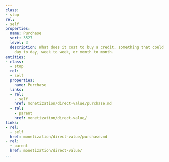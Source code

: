 ```yaml
---
class:
- stop
rel:
- self
properties:
  name: Purchase
  sort: 3527
  level: 3
  description: What does it cost to buy a credit, something that could fluctuate from
    day to day, week to week, or month to month.
entities:
- class:
  - stop
  rel:
  - self
  properties:
    name: Purchase
  links:
  - rel:
    - self
    href: monetization/direct-value/purchase.md
  - rel:
    - parent
    href: monetization/direct-value/
links:
- rel:
  - self
  href: monetization/direct-value/purchase.md
- rel:
  - parent
  href: monetization/direct-value/
...
```

